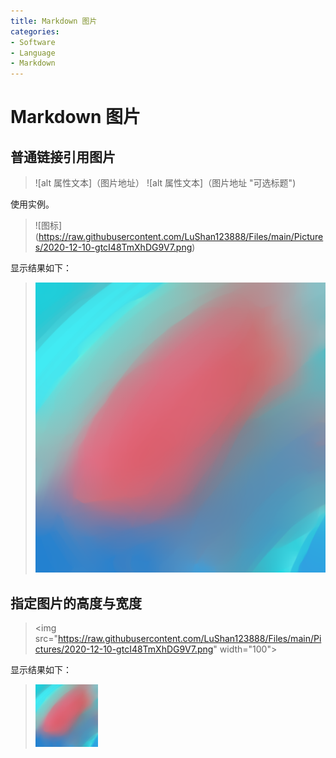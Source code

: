 ```yaml
---
title: Markdown 图片
categories:
- Software
- Language
- Markdown
---
```

# Markdown 图片

## 普通链接引用图片

> \!\[alt 属性文本]（图片地址）
\!\[alt 属性文本]（图片地址 "可选标题")

使用实例。
> \!\[图标](https://raw.githubusercontent.com/LuShan123888/Files/main/Pictures/2020-12-10-gtcI48TmXhDG9V7.png)

显示结果如下：
> ![](https://raw.githubusercontent.com/LuShan123888/Files/main/Pictures/2020-12-10-gtcI48TmXhDG9V7.png)

## 指定图片的高度与宽度

> \<img src="https://raw.githubusercontent.com/LuShan123888/Files/main/Pictures/2020-12-10-gtcI48TmXhDG9V7.png" width="100">

显示结果如下：

> <img src="https://raw.githubusercontent.com/LuShan123888/Files/main/Pictures/2020-12-10-gtcI48TmXhDG9V7-20201210111240214.png" width="100">